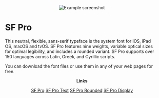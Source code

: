 <div align="center">
  <img alt="Example screenshot" src="https://raw.githubusercontent.com/frogweezer/sf-pro/main/.src/example.png">
</div>

# SF Pro

This neutral, flexible, sans-serif typeface is the system font for iOS, iPad OS, macOS and tvOS. SF Pro features nine weights, variable optical sizes for optimal legibility, and includes a rounded variant. SF Pro supports over 150 languages across Latin, Greek, and Cyrillic scripts.

You can download the font files or use them in any of your web pages for free.

<div align="center">
  <b>Links</b>

  <a href="https://github.com/frogweezer/sf-pro/tree/main/sf-pro">SF Pro</a>
  <a href="https://github.com/frogweezer/sf-pro/tree/main/sf-pro-text">SF Pro Text</a>
  <a href="https://github.com/frogweezer/sf-pro/tree/main/sf-pro-rounded">SF Pro Rounded</a>
  <a href="https://github.com/frogweezer/sf-pro/tree/main/sf-pro-display">SF Pro Display</a>
</div>

